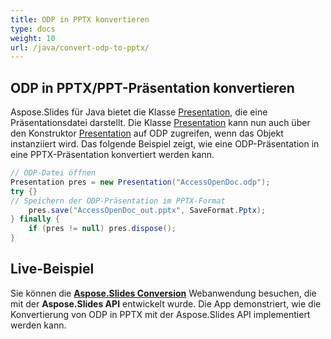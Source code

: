 ```yaml
---
title: ODP in PPTX konvertieren
type: docs
weight: 10
url: /java/convert-odp-to-pptx/
---
```


## **ODP in PPTX/PPT-Präsentation konvertieren**
Aspose.Slides für Java bietet die Klasse [Presentation](https://reference.aspose.com/slides/java/com.aspose.slides/Presentation), die eine Präsentationsdatei darstellt. Die Klasse [Presentation](https://reference.aspose.com/slides/java/com.aspose.slides/Presentation) kann nun auch über den Konstruktor [Presentation](https://reference.aspose.com/slides/java/com.aspose.slides/Presentation#Presentation-java.lang.String-) auf ODP zugreifen, wenn das Objekt instanziiert wird. Das folgende Beispiel zeigt, wie eine ODP-Präsentation in eine PPTX-Präsentation konvertiert werden kann.

```java
// ODP-Datei öffnen
Presentation pres = new Presentation("AccessOpenDoc.odp");
try {}
// Speichern der ODP-Präsentation im PPTX-Format
    pres.save("AccessOpenDoc_out.pptx", SaveFormat.Pptx);
} finally {
    if (pres != null) pres.dispose();
}
```

## **Live-Beispiel**
Sie können die [**Aspose.Slides Conversion**](https://products.aspose.app/slides/conversion/) Webanwendung besuchen, die mit der **Aspose.Slides API** entwickelt wurde. Die App demonstriert, wie die Konvertierung von ODP in PPTX mit der Aspose.Slides API implementiert werden kann.